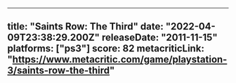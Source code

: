 
---
title: "Saints Row: The Third"
date: "2022-04-09T23:38:29.200Z"
releaseDate: "2011-11-15"
platforms: ["ps3"]
score: 82
metacriticLink: "https://www.metacritic.com/game/playstation-3/saints-row-the-third"
---
